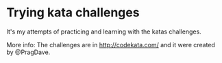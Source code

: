 # Trying kata challenges
It's my attempts of practicing and learning with the katas challenges.

More info:
The challenges are in http://codekata.com/ and it were created by @PragDave.
